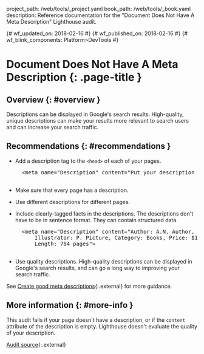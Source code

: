 project_path: /web/tools/_project.yaml
book_path: /web/tools/_book.yaml
description: Reference documentation for the "Document Does Not Have A Meta Description" Lighthouse audit.

{# wf_updated_on: 2018-02-16 #}
{# wf_published_on: 2018-02-16 #}
{# wf_blink_components: Platform>DevTools #}

# Document Does Not Have A Meta Description  {: .page-title }

## Overview {: #overview }

Descriptions can be displayed in Google's search results. High-quality, unique descriptions
can make your results more relevant to search users and can increase your search traffic.

## Recommendations {: #recommendations }

* Add a description tag to the `<head>` of each of your pages.

    <pre class="prettyprint">
    &lt;meta name="Description" content="Put your description here."&gt;
    </pre>

* Make sure that every page has a description.
* Use different descriptions for different pages.
* Include clearly-tagged facts in the descriptions. The descriptions don't have to be in
  sentence format. They can contain structured data.

    <pre class="prettyprint">
    &lt;meta name="Description" content="Author: A.N. Author, 
        Illustrator: P. Picture, Category: Books, Price: $17.99, 
        Length: 784 pages"&gt;
    </pre>

* Use quality descriptions. High-quality descriptions can be displayed in Google's search
  results, and can go a long way to improving your search traffic.

See [Create good meta descriptions][help]{:.external} for more guidance.

[help]: https://support.google.com/webmasters/answer/35624#1

## More information {: #more-info }

This audit fails if your page doesn't have a description, or if the `content` attribute of the
description is empty. Lighthouse doesn't evaluate the quality of your description.

[Audit source][src]{:.external}

[src]: https://github.com/GoogleChrome/lighthouse/blob/master/lighthouse-core/audits/seo/meta-description.js
